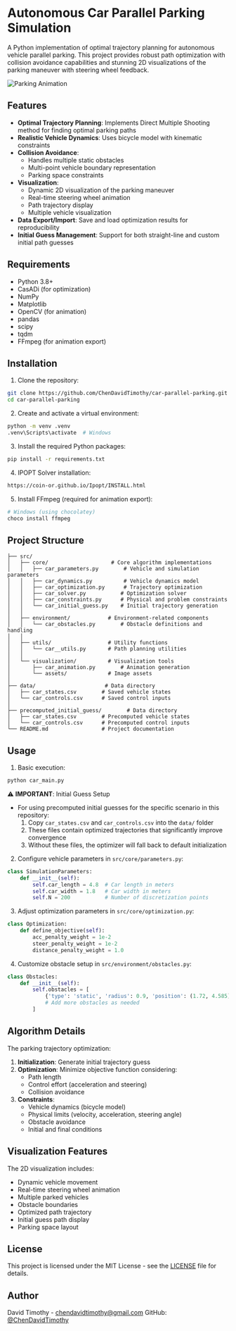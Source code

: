 # Autonomous Car Parallel Parking Simulation

A Python implementation of optimal trajectory planning for autonomous vehicle parallel parking. This project provides robust path optimization with collision avoidance capabilities and stunning 2D visualizations of the parking maneuver with steering wheel feedback.

![Parking Animation](data/animations/output_animation.gif)

## Features

- **Optimal Trajectory Planning**: Implements Direct Multiple Shooting method for finding optimal parking paths
- **Realistic Vehicle Dynamics**: Uses bicycle model with kinematic constraints
- **Collision Avoidance**: 
  - Handles multiple static obstacles
  - Multi-point vehicle boundary representation
  - Parking space constraints
- **Visualization**: 
  - Dynamic 2D visualization of the parking maneuver
  - Real-time steering wheel animation
  - Path trajectory display
  - Multiple vehicle visualization
- **Data Export/Import**: Save and load optimization results for reproducibility
- **Initial Guess Management**: Support for both straight-line and custom initial path guesses

## Requirements

- Python 3.8+
- CasADi (for optimization)
- NumPy
- Matplotlib
- OpenCV (for animation)
- pandas
- scipy
- tqdm
- FFmpeg (for animation export)

## Installation

1. Clone the repository:
```bash
git clone https://github.com/ChenDavidTimothy/car-parallel-parking.git
cd car-parallel-parking
```

2. Create and activate a virtual environment:
```bash
python -m venv .venv
.venv\Scripts\activate  # Windows
```

3. Install the required Python packages:
```bash
pip install -r requirements.txt
```

4. IPOPT Solver installation:
```bash
https://coin-or.github.io/Ipopt/INSTALL.html
```

5. Install FFmpeg (required for animation export):
```bash
# Windows (using chocolatey)
choco install ffmpeg
```

## Project Structure

```
├── src/
│   ├── core/                    # Core algorithm implementations
│   │   ├── car_parameters.py        # Vehicle and simulation parameters
│   │   ├── car_dynamics.py          # Vehicle dynamics model
│   │   ├── car_optimization.py      # Trajectory optimization
│   │   ├── car_solver.py           # Optimization solver
│   │   ├── car_constraints.py      # Physical and problem constraints
│   │   └── car_initial_guess.py    # Initial trajectory generation
│   │
│   ├── environment/            # Environment-related components
│   │   └── car_obstacles.py        # Obstacle definitions and handling
│   │
│   ├── utils/                  # Utility functions
│   │   └── car__utils.py       # Path planning utilities
│   │
│   └── visualization/          # Visualization tools
│       ├── car_animation.py        # Animation generation
│       └── assets/             # Image assets
│
├── data/                      # Data directory
│   ├── car_states.csv        # Saved vehicle states
│   └── car_controls.csv      # Saved control inputs
│
├── precomputed_initial_guess/        # Data directory
│   ├── car_states.csv        # Precomputed vehicle states
│   └── car_controls.csv      # Precomputed control inputs
└── README.md                 # Project documentation
```

## Usage

1. Basic execution:
```python
python car_main.py
```

⚠️ **IMPORTANT**: Initial Guess Setup
- For using precomputed initial guesses for the specific scenario in this repository:
  1. Copy `car_states.csv` and `car_controls.csv` into the `data/` folder
  2. These files contain optimized trajectories that significantly improve convergence
  3. Without these files, the optimizer will fall back to default initialization

2. Configure vehicle parameters in `src/core/parameters.py`:
```python
class SimulationParameters:
    def __init__(self):
        self.car_length = 4.8  # Car length in meters
        self.car_width = 1.8   # Car width in meters
        self.N = 200           # Number of discretization points
```

3. Adjust optimization parameters in `src/core/optimization.py`:
```python
class Optimization:
    def define_objective(self):
        acc_penalty_weight = 1e-2
        steer_penalty_weight = 1e-2
        distance_penalty_weight = 1.0
```

4. Customize obstacle setup in `src/environment/obstacles.py`:
```python
class Obstacles:
    def __init__(self):
        self.obstacles = [
            {'type': 'static', 'radius': 0.9, 'position': (1.72, 4.585)},
            # Add more obstacles as needed
        ]
```

## Algorithm Details

The parking trajectory optimization:

1. **Initialization**: Generate initial trajectory guess
2. **Optimization**: Minimize objective function considering:
   - Path length
   - Control effort (acceleration and steering)
   - Collision avoidance
3. **Constraints**:
   - Vehicle dynamics (bicycle model)
   - Physical limits (velocity, acceleration, steering angle)
   - Obstacle avoidance
   - Initial and final conditions

## Visualization Features

The 2D visualization includes:
- Dynamic vehicle movement
- Real-time steering wheel animation
- Multiple parked vehicles
- Obstacle boundaries
- Optimized path trajectory
- Initial guess path display
- Parking space layout

## License

This project is licensed under the MIT License - see the [LICENSE](LICENSE) file for details.

## Author

David Timothy - chendavidtimothy@gmail.com
GitHub: [@ChenDavidTimothy](https://github.com/ChenDavidTimothy)